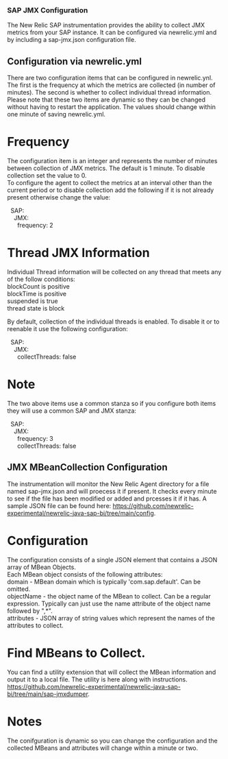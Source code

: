 ### SAP JMX Configuration
  
The New Relic SAP instrumentation provides the ability to collect JMX metrics from your SAP instance.
It can be configured via newrelic.yml and by including a sap-jmx.json configuration file.  
  
## Configuration via newrelic.yml

There are two configuration items that can be configured in newrelic.ynl.  The first is the frequency at which the metrics are collected (in number of minutes).  The second is whether to collect individual thread information.  Please note that these two items are dynamic so they can be changed without having to restart the application.  The values should change within one minute of saving newrelic.yml.   
  
# Frequency  
The configuration item is an integer and represents the number of minutes between collection of JMX metrics.  The default is 1 minute.  To disable collection set the value to 0.   
To configure the agent to collect the metrics at an interval other than the current period or to disable collection add the following if it is not already present otherwise change the value:  
  
&nbsp;&nbsp;SAP:  
&nbsp;&nbsp;&nbsp;&nbsp;JMX:  
&nbsp;&nbsp;&nbsp;&nbsp;&nbsp;&nbsp;frequency: 2  
    
# Thread JMX Information  
Individual Thread information will be collected on any thread that meets any of the follow conditions:  
blockCount is positive   
blockTime is positive  
suspended is true   
thread state is block  
  
By default, collection of the individual threads is enabled.  To disable it or to reenable it use the following configuration:  
  
&nbsp;&nbsp;SAP:  
&nbsp;&nbsp;&nbsp;&nbsp;JMX:  
&nbsp;&nbsp;&nbsp;&nbsp;&nbsp;&nbsp;collectThreads: false   
  
# Note
The two above items use a common stanza so if you configure both items they will use a common SAP and JMX stanza:  
  
&nbsp;&nbsp;SAP:  
&nbsp;&nbsp;&nbsp;&nbsp;JMX:  
&nbsp;&nbsp;&nbsp;&nbsp;&nbsp;&nbsp;frequency: 3  
&nbsp;&nbsp;&nbsp;&nbsp;&nbsp;&nbsp;collectThreads: false 
  
## JMX MBeanCollection Configuration  
The instrumentation will monitor the New Relic Agent directory for a file named sap-jmx.json and will proecess it if present.   It checks every minute to see if the file has been modified or added and prcesses it if it has.  A sample JSON file can be found here: https://github.com/newrelic-experimental/newrelic-java-sap-bi/tree/main/config.  
  
# Configuration  
The configuration consists of a single JSON element that contains a JSON array of MBean Objects.   
Each MBean object consists of the following attributes:   
domain - MBean domain which is typically 'com.sap.default'.    Can be omitted.   
objectName - the object name of the MBean to collect.  Can be a regular expression.  Typically can just use the name attribute of the object name followed by ",*".   
attributes - JSON array of string values which represent the names of the attributes to collect.   
  
# Find MBeans to Collect.  
You can find a utility extension that will collect the MBean information and output it to a local file.  The utility is here along with instructions.   https://github.com/newrelic-experimental/newrelic-java-sap-bi/tree/main/sap-jmxdumper.  
   
# Notes  
The conifguration is dynamic so you can change the configuration and the collected MBeans and attributes will change within a minute or two.   
